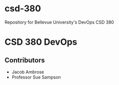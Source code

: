 # csd-380
Repository for Bellevue University's DevOps CSD 380

# CSD 380 DevOps 
## Contributors
* Jacob Ambrose
* Professor Sue Sampson